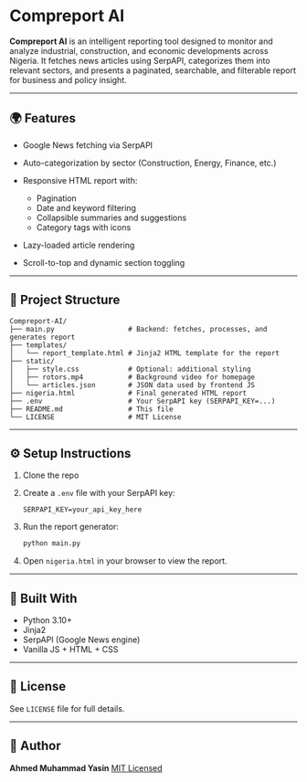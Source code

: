 # Compreport AI

**Compreport AI** is an intelligent reporting tool designed to monitor and analyze industrial, construction, and economic developments across Nigeria. It fetches news articles using SerpAPI, categorizes them into relevant sectors, and presents a paginated, searchable, and filterable report for business and policy insight.

---

## 🌍 Features

* Google News fetching via SerpAPI
* Auto-categorization by sector (Construction, Energy, Finance, etc.)
* Responsive HTML report with:

  * Pagination
  * Date and keyword filtering
  * Collapsible summaries and suggestions
  * Category tags with icons
* Lazy-loaded article rendering
* Scroll-to-top and dynamic section toggling

---

## 📁 Project Structure

```
Compreport-AI/
├── main.py                  # Backend: fetches, processes, and generates report
├── templates/
│   └── report_template.html # Jinja2 HTML template for the report
├── static/
│   ├── style.css            # Optional: additional styling
│   ├── rotors.mp4           # Background video for homepage
│   └── articles.json        # JSON data used by frontend JS
├── nigeria.html             # Final generated HTML report
├── .env                     # Your SerpAPI key (SERPAPI_KEY=...)
├── README.md                # This file
└── LICENSE                  # MIT License
```

---

## ⚙️ Setup Instructions

1. Clone the repo
2. Create a `.env` file with your SerpAPI key:

   ```
   SERPAPI_KEY=your_api_key_here
   ```
3. Run the report generator:

   ```bash
   python main.py
   ```
4. Open `nigeria.html` in your browser to view the report.

---

## 🧠 Built With

* Python 3.10+
* Jinja2
* SerpAPI (Google News engine)
* Vanilla JS + HTML + CSS

---

## 📜 License

See `LICENSE` file for full details.

---

## 🙋 Author

**Ahmed Muhammad Yasin**
[MIT Licensed](./LICENSE)
